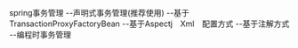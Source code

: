 spring事务管理
  --声明式事务管理(推荐使用)
     --基于TransactionProxyFactoryBean
     --基于Aspectj　Xml　配置方式
     --基于注解方式
  --编程时事务管理